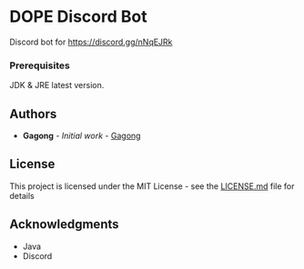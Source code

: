 # DOPE Discord Bot

Discord bot for https://discord.gg/nNqEJRk

### Prerequisites

JDK & JRE latest version.

## Authors

* **Gagong** - *Initial work* - [Gagong](https://github.com/Gagong)

## License

This project is licensed under the MIT License - see the [LICENSE.md](LICENSE.md) file for details

## Acknowledgments

* Java
* Discord
